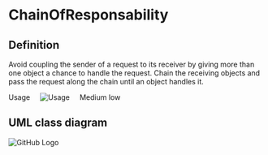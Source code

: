 # ChainOfResponsability

## Definition

Avoid coupling the sender of a request to its receiver by giving more than one object a chance to handle the request. Chain the receiving objects and pass the request along the chain until an object handles it.

Usage     ![Usage](../../../docs/Pictures/Usage2.png)     Medium low

## UML class diagram

![GitHub Logo](../../../docs/Pictures/DesignPatterns/chain.gif)
